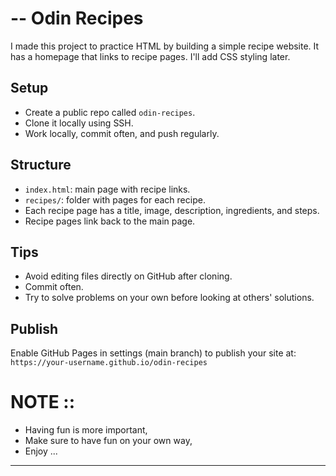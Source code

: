 # -- Odin Recipes

I made this project to practice HTML by building a simple recipe website. It has a homepage that links to recipe pages. I'll add CSS styling later.

## Setup

- Create a public repo called `odin-recipes`.
- Clone it locally using SSH.
- Work locally, commit often, and push regularly.

## Structure

- `index.html`: main page with recipe links.
- `recipes/`: folder with pages for each recipe.
- Each recipe page has a title, image, description, ingredients, and steps.
- Recipe pages link back to the main page.

## Tips

- Avoid editing files directly on GitHub after cloning.
- Commit often.
- Try to solve problems on your own before looking at others' solutions.

## Publish

Enable GitHub Pages in settings (main branch) to publish your site at:  
`https://your-username.github.io/odin-recipes`

# NOTE ::

- Having fun is more important,
- Make sure to have fun on your own way,
- Enjoy ...

---
